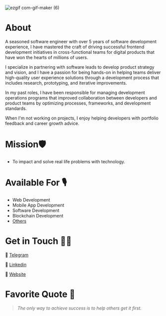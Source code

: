 
![ezgif com-gif-maker (6)](https://media.licdn.com/dms/image/v2/D4D16AQFepj4Fpc_wxg/profile-displaybackgroundimage-shrink_350_1400/profile-displaybackgroundimage-shrink_350_1400/0/1730067863893?e=1735776000&v=beta&t=YTuFoaXtYB-PJMCVHeJEW1vpCh-UXnY3BTU73KKCtLs)




# About
A seasoned software engineer with over 5 years of software development experience, I have mastered the craft of driving successful frontend development initiatives in cross-functional teams for digital products that have won the hearts of millions of users.

I specialize in partnering with software leads to develop product strategy and vision, and I have a passion for being hands-on in helping teams deliver high-quality user experience solutions through a development process that includes research, prototyping, and iterative improvements.

In my past roles, I have been responsible for managing development operations programs that improved collaboration between developers and product teams by optimizing processes, frameworks, and development standards.

When I'm not working on projects, I enjoy helping developers with portfolio feedback and career growth advice.

# Mission🛡
- To impact and solve real life problems with technology. 

# Available For 🎙
- Web Development
- Mobile App Development
- Software Development
- Blockchain Development
- [Others](https://www.kingsleynwoye.com)

# Get in Touch 👍🏽
🔗 [Telegram](https://t.me/kingsleynwoye)

🔗 [Linkedin](https://www.linkedin.com/in/kingsleynwoye/)

🔗 [Website](https://www.kingsleynwoye.com)

# Favorite Quote 📖
> _The only way to achieve success is to help others get it first._
